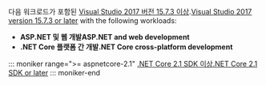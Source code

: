 <span data-ttu-id="78244-101">다음 워크로드가 포함된 [Visual Studio 2017 버전 15.7.3 이상](https://www.microsoft.com/net/download/windows).</span><span class="sxs-lookup"><span data-stu-id="78244-101">[Visual Studio 2017 version 15.7.3 or later](https://www.microsoft.com/net/download/windows) with the following workloads:</span></span>

* <span data-ttu-id="78244-102">**ASP.NET 및 웹 개발**</span><span class="sxs-lookup"><span data-stu-id="78244-102">**ASP.NET and web development**</span></span>
* <span data-ttu-id="78244-103">**.NET Core 플랫폼 간 개발**</span><span class="sxs-lookup"><span data-stu-id="78244-103">**.NET Core cross-platform development**</span></span>

::: moniker range=">= aspnetcore-2.1"
[<span data-ttu-id="78244-104">.NET Core 2.1 SDK 이상</span><span class="sxs-lookup"><span data-stu-id="78244-104">.NET Core 2.1 SDK or later</span></span>](https://www.microsoft.com/net/download/windows)
::: moniker-end
